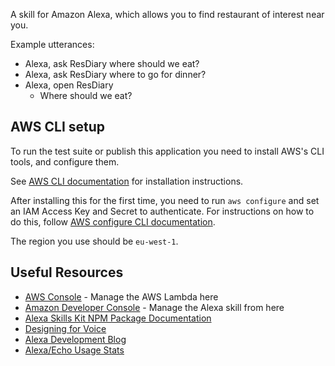 A skill for Amazon Alexa, which allows you to find restaurant of interest near you.

Example utterances:

* Alexa, ask ResDiary where should we eat?
* Alexa, ask ResDiary where to go for dinner?
* Alexa, open ResDiary
  * Where should we eat?

## AWS CLI setup

To run the test suite or publish this application you need to install AWS's CLI tools, and configure them.

See [AWS CLI documentation](https://docs.aws.amazon.com/cli/latest/userguide/installing.html) for installation instructions.

After installing this for the first time, you need to run `aws configure` and set an IAM Access Key and Secret to authenticate. For instructions on how to do this, follow [AWS configure CLI documentation](https://docs.aws.amazon.com/cli/latest/userguide/cli-chap-getting-started.html).

The region you use should be `eu-west-1`.

## Useful Resources

* [AWS Console](https://eu-west-1.console.aws.amazon.com/console/home?region=eu-west-1) - Manage the AWS Lambda here
* [Amazon Developer Console](https://developer.amazon.com/) - Manage the Alexa skill from here
* [Alexa Skills Kit NPM Package Documentation](https://ask-sdk-for-nodejs.readthedocs.io/en/latest/)
* [Designing for Voice](https://developer.amazon.com/designing-for-voice/)
* [Alexa Development Blog](https://developer.amazon.com/blogs/alexa/)
* [Alexa/Echo Usage Stats](https://voicebot.ai/amazon-echo-alexa-stats/)
